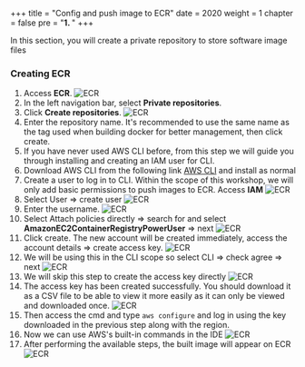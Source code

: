 +++
title = "Config and push image to ECR"
date = 2020
weight = 1
chapter = false
pre = "<b>1. </b>"
+++

In this section, you will create a private repository to store software image files
### Creating ECR
1. Access **ECR**.
![ECR](/images/ECR/1.png)
2. In the left navigation bar, select **Private repositories**.
3. Click **Create repositories**.
![ECR](/images/ECR/2.png)
4. Enter the repository name. It's recommended to use the same name as the tag used when building docker for better management, then click create.
5. If you have never used AWS CLI before, from this step we will guide you through installing and creating an IAM user for CLI.
6. Download AWS CLI from the following link [AWS CLI](URL "https://docs.aws.amazon.com/cli/latest/userguide/getting-started-install.html") and install as normal
7. Create a user to log in to CLI. Within the scope of this workshop, we will only add basic permissions to push images to ECR. Access **IAM**
![ECR](/images/ECR/6.png)
8. Select User => create user
![ECR](/images/ECR/7.png)
9. Enter the username.
![ECR](/images/ECR/8.png)
10. Select Attach policies directly => search for and select **AmazonEC2ContainerRegistryPowerUser** => next
![ECR](/images/ECR/9.png)
11. Click create. The new account will be created immediately, access the account details => create access key.
![ECR](/images/ECR/10.png)
12. We will be using this in the CLI scope so select CLI => check agree => next
![ECR](/images/ECR/11.png)
13. We will skip this step to create the access key directly
![ECR](/images/ECR/12.png)
14. The access key has been created successfully. You should download it as a CSV file to be able to view it more easily as it can only be viewed and downloaded once.
![ECR](/images/ECR/13.png)
15. Then access the cmd and type ```aws configure``` and log in using the key downloaded in the previous step along with the region.
16. Now we can use AWS's built-in commands in the IDE
![ECR](/images/ECR/4.png)
17. After performing the available steps, the built image will appear on ECR
![ECR](/images/ECR/5.png)
